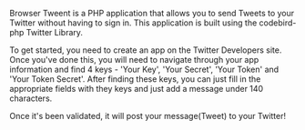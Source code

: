 Browser Tweent is a PHP application that allows you to send Tweets to your Twitter without having to sign in. This application is built using the codebird-php Twitter Library.

To get started, you need to create an app on the Twitter Developers site. Once you've done this, you will need to navigate through your app information and find 4 keys - 'Your Key', 'Your Secret', 'Your Token' and 'Your Token Secret'.
After finding these keys, you can just fill in the appropriate fields with they keys and just add a message under 140 characters.

Once it's been validated, it will post your message(Tweet) to your Twitter!
